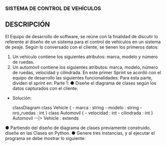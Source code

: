 ### SISTEMA DE CONTROL DE VEHÍCULOS

## DESCRIPCIÓN

El Equipo de desarrollo de software, se reúne con la finalidad de discutir lo referente al diseño de
un sistema para el control de vehículos en un sistema de peaje. Según lo conversado con el
cliente, se tienen los primeros datos:

1. Un vehículo contiene los siguientes atributos: marca, modelo y número de ruedas.
2. Un automóvil contiene los siguientes atributos: marca, modelo, número de ruedas,
   velocidad y cilindrada.
   En este primer Sprint se acordó con el equipo de desarrollo las siguientes funcionalidades:
   Para esta parte, dividen el sprint en:
   Parte 1:
   ● Diseñe el diagrama de clases según los datos capturados con el cliente.

- Solución:

  classDiagram
  class Vehicle { - marca : string - modelo : string - nro_ruedas : int
  }
  class Automovil { - velocidad : int - cilindrada : int
  }
  Automovil --|> Vehicle : extends

● Partiendo del diseño de diagrama de clases previamente construido, diseñe en las Clases
en Python.
● Genere tres instancias, y al ejecutar el programa se debe mostrar lo siguiente:
